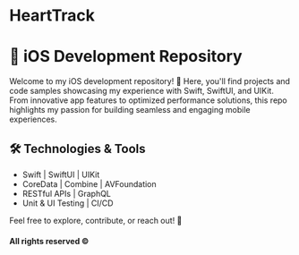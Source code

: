 # HeartTrack

# 📱 iOS Development Repository  

Welcome to my iOS development repository! 🚀 Here, you'll find projects and code samples showcasing my experience with Swift, SwiftUI, and UIKit. From innovative app features to optimized performance solutions, this repo highlights my passion for building seamless and engaging mobile experiences.  

## 🛠 Technologies & Tools  
- Swift | SwiftUI | UIKit  
- CoreData | Combine | AVFoundation  
- RESTful APIs | GraphQL  
- Unit & UI Testing | CI/CD  

Feel free to explore, contribute, or reach out! 🎯  

#### All rights reserved &copy;
